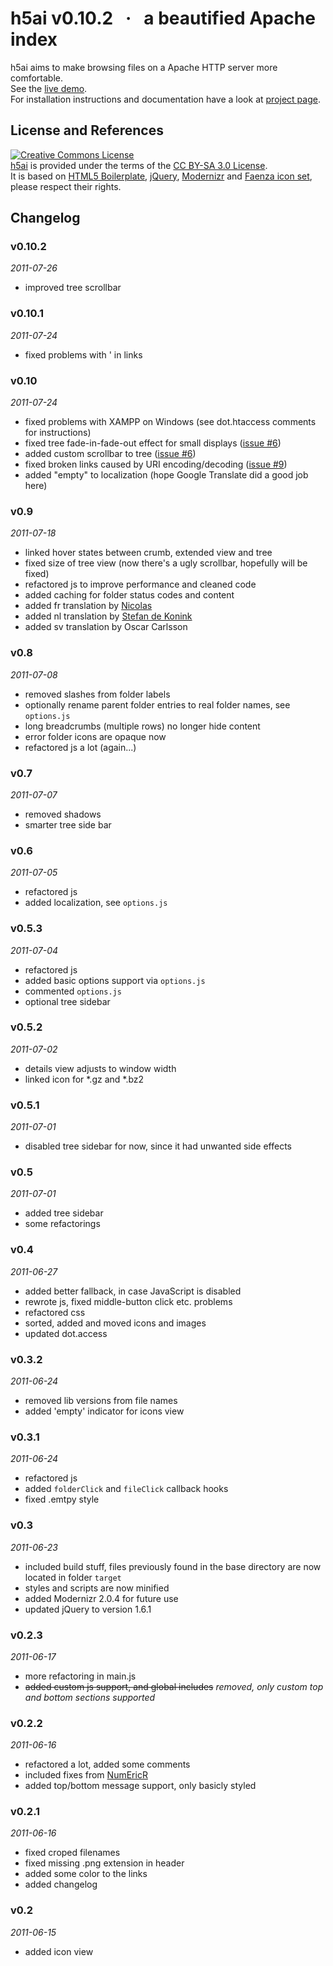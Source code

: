 # h5ai v0.10.2 &#160; · &#160; a beautified Apache index

h5ai aims to make browsing files on a Apache HTTP server more comfortable.  
See the [live demo](http://larsjung.de/h5ai/sample).  
For installation instructions and documentation have a look at
[project page](http://larsjung.de/h5ai).


## License and References

<a rel="license" href="http://creativecommons.org/licenses/by-sa/3.0/"><img alt="Creative Commons License" style="border-width:0" src="http://i.creativecommons.org/l/by-sa/3.0/88x31.png" /></a>  
[h5ai](http://larsjung.de/h5ai) is provided under the terms of the [CC BY-SA 3.0 License](http://creativecommons.org/licenses/by-sa/3.0/).  
It is based on
[HTML5 Boilerplate](http://html5boilerplate.com),
[jQuery](http://jquery.com),
[Modernizr](http://www.modernizr.com) and
[Faenza icon set](http://tiheum.deviantart.com/art/Faenza-Icons-173323228),
please respect their rights.


## Changelog

### v0.10.2
*2011-07-26*

* improved tree scrollbar


### v0.10.1
*2011-07-24*

* fixed problems with ' in links


### v0.10
*2011-07-24*

* fixed problems with XAMPP on Windows (see dot.htaccess comments for instructions)
* fixed tree fade-in-fade-out effect for small displays ([issue #6](http://github.com/lrsjng/h5ai/issues/6))
* added custom scrollbar to tree ([issue #6](http://github.com/lrsjng/h5ai/issues/6))
* fixed broken links caused by URI encoding/decoding ([issue #9](http://github.com/lrsjng/h5ai/issues/9))
* added "empty" to localization (hope Google Translate did a good job here)


### v0.9
*2011-07-18*

* linked hover states between crumb, extended view and tree
* fixed size of tree view (now there's a ugly scrollbar, hopefully will be fixed)
* refactored js to improve performance and cleaned code
* added caching for folder status codes and content
* added fr translation by [Nicolas](http://github.com/Nicosmos)
* added nl translation by [Stefan de Konink](http://github.com/skinkie)
* added sv translation by Oscar Carlsson


### v0.8
*2011-07-08*

* removed slashes from folder labels
* optionally rename parent folder entries to real folder names, see `options.js`
* long breadcrumbs (multiple rows) no longer hide content 
* error folder icons are opaque now
* refactored js a lot (again...)


### v0.7
*2011-07-07*

* removed shadows
* smarter tree side bar


### v0.6
*2011-07-05*

* refactored js
* added localization, see `options.js`


### v0.5.3
*2011-07-04*

* refactored js
* added basic options support via `options.js`
* commented `options.js`
* optional tree sidebar


### v0.5.2
*2011-07-02*

* details view adjusts to window width
* linked icon for *.gz and *.bz2


### v0.5.1
*2011-07-01*

* disabled tree sidebar for now, since it had unwanted side effects


### v0.5
*2011-07-01*

* added tree sidebar
* some refactorings


### v0.4
*2011-06-27*

* added better fallback, in case JavaScript is disabled
* rewrote js, fixed middle-button click etc. problems
* refactored css
* sorted, added and moved icons and images
* updated dot.access


### v0.3.2
*2011-06-24*

* removed lib versions from file names
* added 'empty' indicator for icons view


### v0.3.1
*2011-06-24*

* refactored js
* added `folderClick` and `fileClick` callback hooks
* fixed .emtpy style


### v0.3
*2011-06-23*

* included build stuff, files previously found in the base directory are now located in folder `target`
* styles and scripts are now minified
* added Modernizr 2.0.4 for future use
* updated jQuery to version 1.6.1


### v0.2.3
*2011-06-17*

* more refactoring in main.js
* ~~added custom js support, and global includes~~ *removed, only custom top and bottom sections supported*


### v0.2.2
*2011-06-16*

* refactored a lot, added some comments
* included fixes from [NumEricR](http://github.com/NumEricR/h5ai)
* added top/bottom message support, only basicly styled


### v0.2.1
*2011-06-16*

* fixed croped filenames
* fixed missing .png extension in header
* added some color to the links
* added changelog


### v0.2
*2011-06-15*

* added icon view

